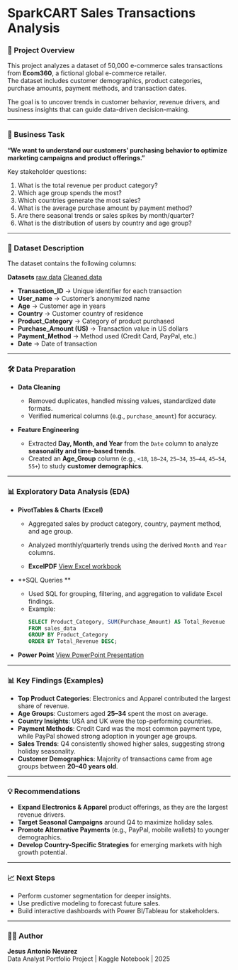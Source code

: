 # SparkCART Sales Transactions Analysis

### 📌 Project Overview
This project analyzes a dataset of 50,000 e-commerce sales transactions from **Ecom360**, a fictional global e-commerce retailer.  
The dataset includes customer demographics, product categories, purchase amounts, payment methods, and transaction dates.  

The goal is to uncover trends in customer behavior, revenue drivers, and business insights that can guide data-driven decision-making.  

---

### 🎯 Business Task
**“We want to understand our customers’ purchasing behavior to optimize marketing campaigns and product offerings.”**

Key stakeholder questions:  
1. What is the total revenue per product category?  
2. Which age group spends the most?  
3. Which countries generate the most sales?  
4. What is the average purchase amount by payment method?  
5. Are there seasonal trends or sales spikes by month/quarter?  
6. What is the distribution of users by country and age group?  

---

### 📂 Dataset Description
The dataset contains the following columns:


**Datasets**
[raw data](e-commerce/DATA/ecommerce_transactions.csv)
[Cleaned data](e-commerce/DATA/ecommerce_transactionsv2.xlsx)


- **Transaction_ID** → Unique identifier for each transaction  
- **User_name** → Customer’s anonymized name  
- **Age** → Customer age in years  
- **Country** → Customer country of residence  
- **Product_Category** → Category of product purchased  
- **Purchase_Amount (US)** → Transaction value in US dollars  
- **Payment_Method** → Method used (Credit Card, PayPal, etc.)  
- **Date** → Date of transaction  

---

### 🛠️ Data Preparation
- **Data Cleaning**  
  - Removed duplicates, handled missing values, standardized date formats.  
  - Verified numerical columns (e.g., `purchase_amount`) for accuracy.  

- **Feature Engineering**  
  - Extracted **Day, Month, and Year** from the `Date` column to analyze **seasonality and time-based trends**.  
  - Created an **Age_Group** column (e.g., `<18`, `18–24`, `25–34`, `35–44`, `45–54`, `55+`) to study **customer demographics**.  

---
### 📊 Exploratory Data Analysis (EDA)
- **PivotTables & Charts (Excel)**  
  - Aggregated sales by product category, country, payment method, and age group.  
  - Analyzed monthly/quarterly trends using the derived `Month` and `Year` columns.
 
  - 
    **ExcelPDF**
    [View Excel workbook](e-commerce/PDF/ecommerce_transactionsv2.pdf)

- **SQL Queries **  
  - Used SQL for grouping, filtering, and aggregation to validate Excel findings.  
  - Example:  
    ```sql
    SELECT Product_Category, SUM(Purchase_Amount) AS Total_Revenue
    FROM sales_data
    GROUP BY Product_Category
    ORDER BY Total_Revenue DESC;
    ```  
- **Power Point**
  [View PowerPoint Presentation](e-commerce/PDF/SparkCART_project_portfolio.pdf)
---

### 📊 Key Findings (Examples)
- **Top Product Categories**: Electronics and Apparel contributed the largest share of revenue.  
- **Age Groups**: Customers aged **25–34** spent the most on average.  
- **Country Insights**: USA and UK were the top-performing countries.  
- **Payment Methods**: Credit Card was the most common payment type, while PayPal showed strong adoption in younger age groups.  
- **Sales Trends**: Q4 consistently showed higher sales, suggesting strong holiday seasonality.  
- **Customer Demographics**: Majority of transactions came from age groups between **20–40 years old**.  

---

### 💡 Recommendations
- **Expand Electronics & Apparel** product offerings, as they are the largest revenue drivers.  
- **Target Seasonal Campaigns** around Q4 to maximize holiday sales.  
- **Promote Alternative Payments** (e.g., PayPal, mobile wallets) to younger demographics.  
- **Develop Country-Specific Strategies** for emerging markets with high growth potential.  

---

### 📈 Next Steps
- Perform customer segmentation for deeper insights.  
- Use predictive modeling to forecast future sales.  
- Build interactive dashboards with Power BI/Tableau for stakeholders.  

---

### 👨‍💻 Author
**Jesus Antonio Nevarez**  
Data Analyst Portfolio Project | Kaggle Notebook | 2025  
